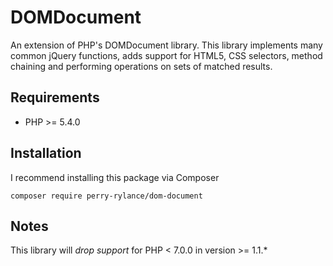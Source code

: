 # DOMDocument
An extension of PHP's DOMDocument library. This library implements many common jQuery functions, adds support for HTML5, CSS selectors, method chaining and performing operations on sets of matched results.

## Requirements
- PHP >= 5.4.0

## Installation
I recommend installing this package via Composer

`composer require perry-rylance/dom-document`

## Notes
This library will *drop support* for PHP < 7.0.0 in version >= 1.1.*